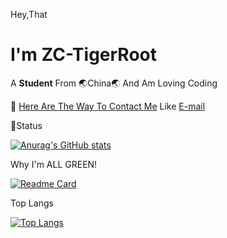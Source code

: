Hey,That
# I'm ZC-TigerRoot

A **Student** From 🌏China🌏 And Am Loving Coding

💬 [Here Are The Way To Contact Me](https://blog.tigerroot.cn)
Like [E-mail](mailto:zc.tigerroot@tigerroot.cn)

🐷Status

[![Anurag's GitHub stats](https://github-readme-stats.vercel.app/api?username=ZC-TigerRoot&show_icons=true&theme=dark)](https://github.com/anuraghazra/github-readme-stats)

Why I'm ALL GREEN!

[![Readme Card](https://github-readme-stats.vercel.appapi/pin/?username=ZC-TigerRoot&repo=green&show_owner=true)](https://github.com/anuraghazra/github-readme-stats)

Top Langs

[![Top Langs](https://github-readme-stats.vercel.appapi/top-langs/?username=ZC-TigerRoot)](https://github.com/anuraghazra/github-readme-stats)


